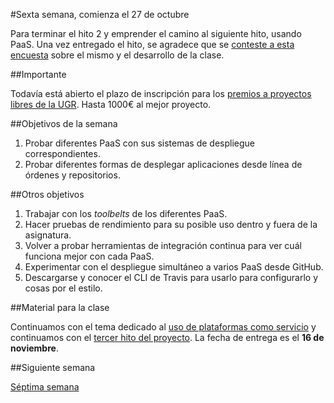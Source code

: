 #Sexta semana, comienza el 27 de octubre

Para terminar el hito 2 y emprender el camino al siguiente hito, usando PaaS. Una vez entregado el hito, se agradece que se [conteste a esta encuesta](https://goo.gl/forms/2mjXdenvRGTpdVaK2) sobre el mismo y el desarrollo de la clase. 

##Importante

Todavía está abierto el plazo de inscripción para los 
[premios a proyectos libres de la UGR](http://osl.ugr.es/bases-de-los-premios-a-proyectos-libres-de-la-ugr/). Hasta
1000€ al mejor proyecto. 

##Objetivos de la semana

1. Probar diferentes PaaS con sus sistemas de despliegue correspondientes.
2. Probar diferentes formas de desplegar aplicaciones desde línea de órdenes y repositorios. 


##Otros objetivos

1. Trabajar con los *toolbelts* de los diferentes PaaS.
2. Hacer pruebas de rendimiento para su posible uso dentro y fuera de la asignatura.
3. Volver a probar herramientas de integración continua para ver cuál funciona mejor con cada PaaS.
4. Experimentar con el despliegue simultáneo a varios PaaS desde GitHub.
5. Descargarse y conocer el CLI de Travis para usarlo para configurarlo y cosas por el estilo.

##Material para la clase

Continuamos con el tema dedicado al
[uso de plataformas como servicio](http://jj.github.io/IV/documentos/temas/PaaS)
y continuamos con el
[tercer hito del proyecto](https://github.com/JJ/IV/blob/master/documentos/practicas/3.PaaS.md). La
fecha de entrega es el **16 de noviembre**. 

##Siguiente semana

[Séptima semana](7-semana.md)
